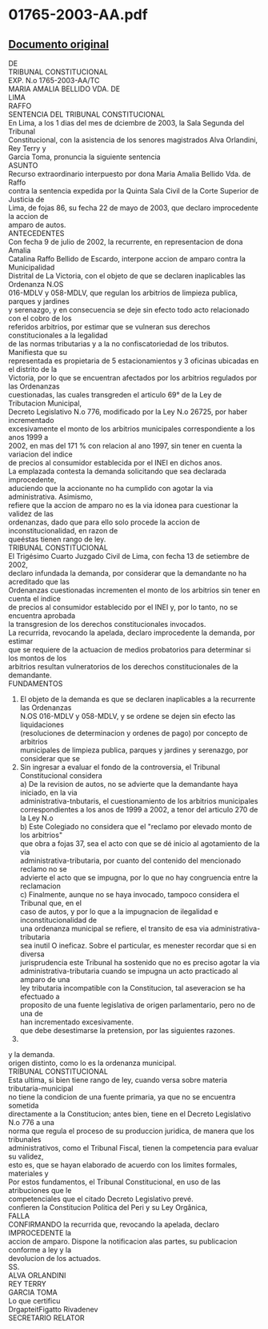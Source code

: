 
01765-2003-AA.pdf
=================
  
[Documento original](https://tc.gob.pe/jurisprudencia/2003/01765-2003-AA.pdf)  
---  
DE  
TRIBUNAL CONSTITUCIONAL  
EXP. N.o 1765-2003-AA/TC  
MARIA AMALIA BELLIDO VDA. DE  
LIMA  
RAFFO  
SENTENCIA DEL TRIBUNAL CONSTITUCIONAL  
En Lima, a los 1 dias del mes de dciembre de 2003, la Sala Segunda del Tribunal  
Constitucional, con la asistencia de los senores magistrados Alva Orlandini, Rey Terry y  
Garcia Toma, pronuncia la siguiente sentencia  
ASUNTO  
Recurso extraordinario interpuesto por dona Maria Amalia Bellido Vda. de Raffo  
contra la sentencia expedida por la Quinta Sala Civil de la Corte Superior de Justicia de  
Lima, de fojas 86, su fecha 22 de mayo de 2003, que declaro improcedente la accion de  
amparo de autos.  
ANTECEDENTES  
Con fecha 9 de julio de 2002, la recurrente, en representacion de dona Amalia  
Catalina Raffo Bellido de Escardo, interpone accion de amparo contra la Municipalidad  
Distrital de La Victoria, con el objeto de que se declaren inaplicables las Ordenanza N.OS  
016-MDLV y 058-MDLV, que regulan los arbitrios de limpieza publica, parques y jardines  
y serenazgo, y en consecuencia se deje sin efecto todo acto relacionado con el cobro de los  
referidos arbitrios, por estimar que se vulneran sus derechos constitucionales a la legalidad  
de las normas tributarias y a la no confiscatoriedad de los tributos. Manifiesta que su  
representada es propietaria de 5 estacionamientos y 3 oficinas ubicadas en el distrito de la  
Victoria, por lo que se encuentran afectados por los arbitrios regulados por las Ordenanzas  
cuestionadas, las cuales transgreden el articulo 69° de la Ley de Tributacion Municipal,  
Decreto Legislativo N.o 776, modificado por la Ley N.o 26725, por haber incrementado  
excesivamente el monto de los arbitrios municipales correspondiente a los anos 1999 a  
2002, en mas del 171 % con relacion al ano 1997, sin tener en cuenta la variacion del indice  
de precios al consumidor establecida por el INEI en dichos anos.  
La emplazada contesta la demanda solicitando que sea declarada improcedente,  
aduciendo que la accionante no ha cumplido con agotar la via administrativa. Asimismo,  
refiere que la accion de amparo no es la via idonea para cuestionar la validez de las  
ordenanzas, dado que para ello solo procede la accion de inconstitucionalidad, en razon de  
queéstas tienen rango de ley.  
TRIBUNAL CONSTITUCIONAL  
El Trigésimo Cuarto Juzgado Civil de Lima, con fecha 13 de setiembre de 2002,  
declaro infundada la demanda, por considerar que la demandante no ha acreditado que las  
Ordenanzas cuestionadas incrementen el monto de los arbitrios sin tener en cuenta el indice  
de precios al consumidor establecido por el INEI y, por lo tanto, no se encuentra aprobada  
la transgresion de los derechos constitucionales invocados.  
La recurrida, revocando la apelada, declaro improcedente la demanda, por estimar  
que se requiere de la actuacion de medios probatorios para determinar si los montos de los  
arbitrios resultan vulneratorios de los derechos constitucionales de la demandante.  
FUNDAMENTOS  
1. El objeto de la demanda es que se declaren inaplicables a la recurrente las Ordenanzas  
N.OS 016-MDLV y 058-MDLV, y se ordene se dejen sin efecto las liquidaciones  
(resoluciones de determinacion y ordenes de pago) por concepto de arbitrios  
municipales de limpieza publica, parques y jardines y serenazgo, por considerar que se  
2. Sin ingresar a evaluar el fondo de la controversia, el Tribunal Constitucional considera  
a) De la revision de autos, no se advierte que la demandante haya iniciado, en la via  
administrativa-tnbutaris, el cuestionamiento de los arbitrios municipales  
correspondientes a los anos de 1999 a 2002, a tenor del articulo 270 de la Ley N.o  
b) Este Colegiado no considera que el "reclamo por elevado monto de los arbitrios"  
que obra a fojas 37, sea el acto con que se dé inicio al agotamiento de la via  
administrativa-tributaria, por cuanto del contenido del mencionado reclamo no se  
advierte el acto que se impugna, por lo que no hay congruencia entre la reclamacion  
c) Finalmente, aunque no se haya invocado, tampoco considera el Tribunal que, en el  
caso de autos, y por lo que a la impugnacion de ilegalidad e inconstitucionalidad de  
una ordenanza municipal se refiere, el transito de esa via administrativa-tributaria  
sea inutil O ineficaz. Sobre el particular, es menester recordar que si en diversa  
jurisprudencia este Tribunal ha sostenido que no es preciso agotar la via  
administrativa-tributaria cuando se impugna un acto practicado al amparo de una  
ley tributaria incompatible con la Constitucion, tal aseveracion se ha efectuado a  
proposito de una fuente legislativa de origen parlamentario, pero no de una de  
han incrementado excesivamente.  
que debe desestimarse la pretension, por las siguientes razones.  
23506.  
y la demanda.  
origen distinto, como lo es la ordenanza municipal.  
TRIBUNAL CONSTITUCIONAL  
Esta ultima, si bien tiene rango de ley, cuando versa sobre materia tributaria-municipal  
no tiene la condicion de una fuente primaria, ya que no se encuentra sometida  
directamente a la Constitucion; antes bien, tiene en el Decreto Legislativo N.o 776 a una  
norma que regula el proceso de su produccion juridica, de manera que los tribunales  
administrativos, como el Tribunal Fiscal, tienen la competencia para evaluar su validez,  
esto es, que se hayan elaborado de acuerdo con los limites formales, materiales y  
Por estos fundamentos, el Tribunal Constitucional, en uso de las atribuciones que le  
competenciales que el citado Decreto Legislativo prevé.  
confieren la Constitucion Politica del Peri y su Ley Orgânica,  
FALLA  
CONFIRMANDO la recurrida que, revocando la apelada, declaro IMPROCEDENTE la  
accion de amparo. Dispone la notificacion alas partes, su publicacion conforme a ley y la  
devolucion de los actuados.  
SS.  
ALVA ORLANDINI  
REY TERRY  
GARCIA TOMA  
Lo que certificu  
DrgapteitFigatto Rivadenev  
SECRETARIO RELATOR